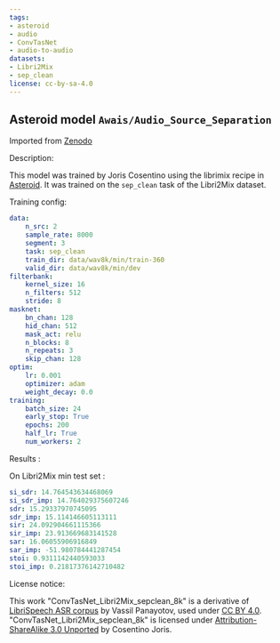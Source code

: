 ```yaml
---
tags:
- asteroid
- audio
- ConvTasNet
- audio-to-audio
datasets:
- Libri2Mix
- sep_clean
license: cc-by-sa-4.0
---
```

## Asteroid model `Awais/Audio_Source_Separation`
Imported from [Zenodo](https://zenodo.org/record/3873572#.X9M69cLjJH4)

Description:

This model was trained by Joris Cosentino using the librimix recipe in [Asteroid](https://github.com/asteroid-team/asteroid). 
It was trained on the `sep_clean` task of the Libri2Mix dataset.

Training config:
```yaml
data:
    n_src: 2
    sample_rate: 8000
    segment: 3
    task: sep_clean
    train_dir: data/wav8k/min/train-360
    valid_dir: data/wav8k/min/dev
filterbank:
    kernel_size: 16
    n_filters: 512
    stride: 8
masknet:
    bn_chan: 128
    hid_chan: 512
    mask_act: relu
    n_blocks: 8
    n_repeats: 3
    skip_chan: 128
optim:
    lr: 0.001
    optimizer: adam
    weight_decay: 0.0
training:
    batch_size: 24
    early_stop: True
    epochs: 200
    half_lr: True
    num_workers: 2
```


Results :

On Libri2Mix min test set :
```yaml
si_sdr: 14.764543634468069
si_sdr_imp: 14.764029375607246
sdr: 15.29337970745095
sdr_imp: 15.114146605113111
sir: 24.092904661115366
sir_imp: 23.913669683141528
sar: 16.06055906916849
sar_imp: -51.980784441287454
stoi: 0.9311142440593033
stoi_imp: 0.21817376142710482
```

License notice:

This work "ConvTasNet_Libri2Mix_sepclean_8k" 
is a derivative of [LibriSpeech ASR corpus](http://www.openslr.org/12) by Vassil Panayotov,
used under [CC BY 4.0](https://creativecommons.org/licenses/by/4.0/). "ConvTasNet_Libri2Mix_sepclean_8k" 
is licensed under [Attribution-ShareAlike 3.0 Unported](https://creativecommons.org/licenses/by-sa/3.0/) by Cosentino Joris.
